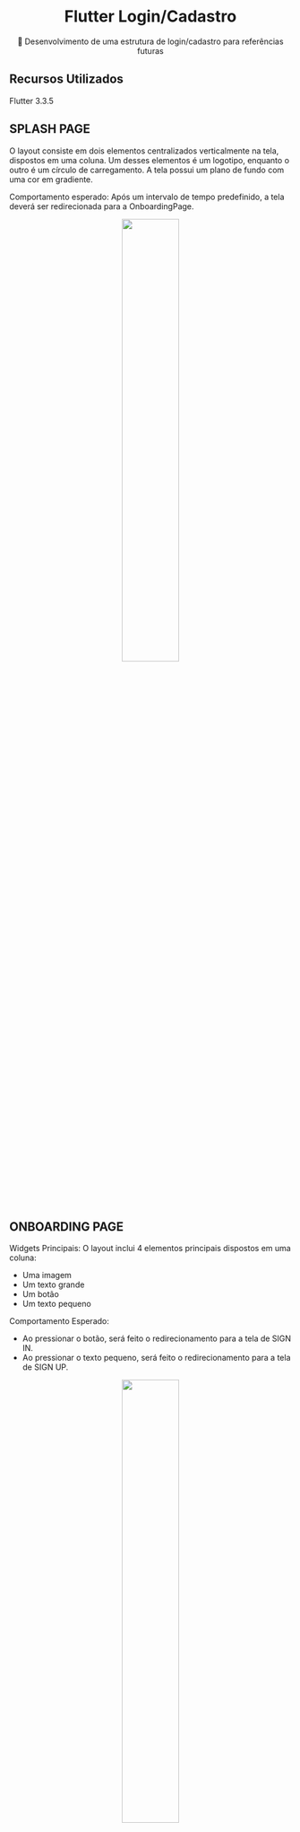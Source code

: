 <H1 align="center">Flutter Login/Cadastro</H1>
<p align="center">🚀 Desenvolvimento de uma estrutura de login/cadastro para referências futuras</p>

## Recursos Utilizados
Flutter 3.3.5





## SPLASH PAGE

O layout consiste em dois elementos centralizados verticalmente na tela, dispostos em uma coluna. Um desses elementos é um logotipo, enquanto o outro é um círculo de carregamento. A tela possui um plano de fundo com uma cor em gradiente.

Comportamento esperado: Após um intervalo de tempo predefinido, a tela deverá ser redirecionada para a OnboardingPage.

<div align="center">
  <img src="https://github.com/lucasmargui/Flutter_Estrutura_Login_Cadastro/assets/157809964/625864e4-fcc7-448b-8e93-54d864d1afb6" style="width:45%">
</div>


## ONBOARDING PAGE



Widgets Principais:
O layout inclui 4 elementos principais dispostos em uma coluna:

- Uma imagem
- Um texto grande
- Um botão
- Um texto pequeno

Comportamento Esperado:

- Ao pressionar o botão, será feito o redirecionamento para a tela de SIGN IN.
- Ao pressionar o texto pequeno, será feito o redirecionamento para a tela de SIGN UP.



<div align="center">
  <img src="https://github.com/lucasmargui/Flutter_Estrutura_Login_Cadastro/assets/157809964/40815241-a826-4e96-8aa7-f563089d0606" style="width:45%">
</div>


## SIGN UP PAGE

Widgets Principais:
O layout contém 8 elementos principais dispostos em uma coluna:

- Um texto grande: Utiliza o mesmo texto presente no onboarding, podendo ser modularizado como CustomTitleText.
- Uma imagem.
- 4 campos de formulário: Sendo campos de formulário, podem ser modularizados.
- Um botão: Utiliza o mesmo estilo de botão presente no onboarding, podendo ser modularizado como PrimaryButton.
- Um texto pequeno: Utiliza o mesmo estilo de texto presente no onboarding, podendo ser modularizado.

Comportamento Esperado:

- Ao pressionar "Sign Up", será realizada uma validação nos campos antes de prosseguir com o fluxo de dados.
- Ao pressionar no texto pequeno, será redirecionado para a tela de login.
   
<div align="center">
   <img src="https://github.com/lucasmargui/Flutter_Estrutura_Login_Cadastro/assets/157809964/5748b092-806a-42aa-abbc-a7b3b8604d7b" style="width:45%">
</div>


## SIGN IN PAGE
Widgets Principais:
O layout contém 8 elementos principais dispostos em uma coluna:

- Um texto grande: Utiliza o mesmo texto presente no onboarding, podendo ser modularizado como CustomTitleText.
- Uma imagem.
- 2 campos de formulário: Sendo campos de formulário, podem ser modularizados.
- Um botão: Utiliza o mesmo estilo de botão presente no onboarding, podendo ser modularizado como PrimaryButton.
- Um texto pequeno: Utiliza o mesmo estilo de texto presente no onboarding, podendo ser modularizado.

Comportamento Esperado:

- Ao pressionar "Sign In", será realizada uma validação nos campos antes de prosseguir com o fluxo de dados.
- Ao pressionar no texto pequeno, será redirecionado para a tela de cadastro.




<div align="center">
    <img src="https://github.com/lucasmargui/Flutter_Estrutura_Login_Cadastro/assets/157809964/1c5887ea-2651-4b52-a353-397fae12f89b" style="width:45%">

</div>


## Lógica utilizada

<details>
  <summary>Clique para mostrar conteúdo</summary>
  
- Utilização do FIGMA para criação das telas e fluxo de dados
- Separação por funcionalidade(features)
- Utilização do padrão MVC
- Modularização
- Gerenciamento de estado
- Service Pattern

</details>



## Desenvolvimento

<details>
  <summary>Clique para mostrar conteúdo</summary>
  
### Passo 1: Elaboração do Design de Interfaces
Emprego da ferramenta FIGMA para concepção e desenvolvimento das telas, bem como para a estruturação do fluxo de dados

Utilização com 4 telas:

- SplashPage – Página de Carregamento Inicial
- OnboardingPage – Página de Introdução
- SignUpPage – Página de Cadastro
- SignInPage – Página de Login

### Passo 2: Desenvolvimento do Projeto Flutter
Utilização do nome previamente estabelecido no passo anterior para o projeto.


### Passo 3: Modularização por Funcionalidade

Início da segmentação por funcionalidade.
Cada tela apresenta um comportamento específico, que será tratado de forma separada por meio da criação do diretório "features".
<div align="center">
<img src="https://github.com/lucasmargui/Flutter_Estrutura_Login_Cadastro/assets/157809964/5252a9b6-2792-4eb1-8f21-c57800393724" style="width:40%">
</div>


### Passo 4: Implementação dos Arquivos Baseados em MVC
Desenvolvimento dos arquivos seguindo a arquitetura MVC (Modelo, Visão, Controlador):

- nomedatela_page.dart = Visão
- nomedatela_controller.dart = Controlador (caso necessário para a tela)
- nomedatela_model.dart = Modelo (caso necessário para a tela)

<div align="center">
<img src="https://github.com/lucasmargui/Flutter_Estrutura_Login_Cadastro/assets/157809964/6904c5d9-76f9-4cd0-9efd-66e9aeb4afdb" style="width:40%">
</div>


### Passo 4: Estabelecimento das Rotas
Desenvolvimento das rotas por meio da utilização de uma constante de rotas.

<div align="center">
<img src="https://github.com/lucasmargui/Flutter_Estrutura_Login_Cadastro/assets/157809964/b299dadf-b1c3-4ee8-8316-f44d982a2377" style="width:45%">
   <img src="https://github.com/lucasmargui/Flutter_Estrutura_Login_Cadastro/assets/157809964/dd0e7fe6-53ce-47ec-a0f0-f6ee894cacfb" style="width:45%">
</div>

### Passo 5: Definição de Constantes de Estilo
Com base no estilo elaborado na ferramenta de design, determinar as constantes de coloração que serão empregadas no projeto.
<div align="center">
   <img src="https://github.com/lucasmargui/Flutter_Estrutura_Login_Cadastro/assets/157809964/07254923-8d45-43c9-8831-deaf59443eed" style="width:80%">
</div>



</details>


## Modularização

<details>
  <summary>Clique para mostrar conteúdo</summary>
  
Criação de um diretório que conterá todos os componentes reutilizáveis na aplicação.

Componentes:
- Custom_text_form_field: Um componente que cria campos de formulário.
- Password_form_field: Um componente que reutiliza Custom_text_form_field, fornecendo propriedades adicionais específicas para um campo de senha, como o comportamento de exibir a senha ao clicar no ícone.
- Multi_text_button: Texto pequeno que funciona como um botão abaixo do botão principal (primary button) e redireciona para uma nova tela.
- Primary_button: Botão principal usado nas telas.
- Custom_text_title: Texto grande principal usado nas telas.
- Custom_bottom_sheet: Modal personalizado.

<div align="center">
   <img src="https://github.com/lucasmargui/Flutter_Estrutura_Login_Cadastro/assets/157809964/b139a73e-5af8-4712-b558-16ab69cf0007" style="width:80%">
</div>


</details>





## Utils

<details>
  <summary>Clique para mostrar conteúdo</summary>
  
<div align="center">
   <img src="https://github.com/lucasmargui/Flutter_Estrutura_Login_Cadastro/assets/157809964/a0f08258-00a0-426f-a375-92ca9d931f10" style="width:80%">
</div>

Funções Genéricas de Aplicação:

- Uppercase_text_formatter: Utilizada para formatar texto em caixa alta.
- Validator: Utilizada na validação dos campos de formulário de cadastro.

Validação dos Campos de Formulário:

- Form: Representa o formulário.
- FormState: Representa o estado do formulário Form.
Através de _formKey.currentState, podemos acessar o estado do formulário e através de _formKey.currentState?.validate(), podemos realizar as validações.

Ao executar _formKey.currentState?.validate(), que pode retornar nulo como algo válido, ele percorrerá os campos de CustomTextFormField e PasswordFormField, onde passamos o validador como parâmetros, e realizará a verificação. 


<div align="center">
   <img src="https://github.com/lucasmargui/Flutter_Estrutura_Login_Cadastro/assets/157809964/b65a6dc8-bccd-4f70-bbc2-de0f06614cfe" style="width:80%">
</div>

Se ele retornar nulo, significa que passou por todos os testes impostos no validador. Se retornar algo diferente de nulo, indica que houve algum erro de validação e retornará uma String correspondente ao erro encontrado.

</details>




## Gerenciamento de Estado

<details>
  <summary>Clique para mostrar conteúdo</summary>
  
Definir os estados (loading, success, error, initial) da nossa tela, onde o controlador (controller) será responsável pelo gerenciamento desses estados.

<div align="center">
   <img src="https://github.com/lucasmargui/Flutter_Estrutura_Login_Cadastro/assets/157809964/b828d653-9b6e-487a-a5af-a41bb1bcfcd2" style="width:80%">
</div>


### Funcionamento do Controller:

Inicialmente, declaramos o controlador (controller) em nossa tela, passando um objeto do tipo SignUpController(MockAuthService()):

<div align="center">
   <img src="https://github.com/lucasmargui/Flutter_Estrutura_Login_Cadastro/assets/157809964/3881321d-66cc-499a-8b5a-c48f33384427" style="width:80%">
</div>



No construtor de SignUpController, ele recebe um AuthService que é uma interface:

<div align="center">
   <img src="https://github.com/lucasmargui/Flutter_Estrutura_Login_Cadastro/assets/157809964/65412a15-a3a8-4f52-8cf9-c107612941c3" style="width:80%">
</div>



MockAuthService implementa um AuthService na construção da sua classe, sendo uma interface. MockAuthService também se torna uma classe do tipo AuthService, pois a interface obriga a classe que a implementa a possuir todas as suas funções. Dessa forma, é possível passar MockAuthService como um AuthService na construção de SignUpController.


### Lógica do Controller:
Adicionamos um listener para o controlador que irá monitorar mudanças de estado:


<div align="center">
   <img src="https://github.com/lucasmargui/Flutter_Estrutura_Login_Cadastro/assets/157809964/c168d4e6-54d0-4edc-b813-c3021b770d38" style="width:80%">
</div>




Quando o formulário for válido, chamamos a função signUp, que passará os valores dos campos como parâmetros

<div align="center">
   <img src="https://github.com/lucasmargui/Flutter_Estrutura_Login_Cadastro/assets/157809964/0d0f25b7-917d-4099-b8a5-0859802d0a5d" style="width:80%">
</div>

Função signUp que é uma função assíncrona

<div align="center">
   <img src="https://github.com/lucasmargui/Flutter_Estrutura_Login_Cadastro/assets/157809964/558b9a4c-4e95-4c1d-9dd7-f341a1cccb96" style="width:80%">
</div>



A primeira função chamada é a changeState, que é responsável por alterar o estado da aplicação, passando um objeto SignUpLoadingState:

<div align="center">
   <img src="https://github.com/lucasmargui/Flutter_Estrutura_Login_Cadastro/assets/157809964/0271c602-9e33-4246-a95a-0f42f89b56c6" style="width:80%">
</div>



changeState altera o valor de _state, que é uma propriedade privada, e chama a função notifyListeners, que notificará nosso _controller que está ouvindo:

<div align="center">
   <img src="https://github.com/lucasmargui/Flutter_Estrutura_Login_Cadastro/assets/157809964/8a81d9b4-582c-40eb-a320-2faf8842e144" style="width:80%">
</div>


Ao verificar uma mudança de estado no _controller, a função é chamada e o estado do controlador é acessado através de _controller.state, que é um getter para acessar a propriedade privada _state de _controller.

<div align="center">
   <img src="https://github.com/lucasmargui/Flutter_Estrutura_Login_Cadastro/assets/157809964/d516e4df-3ffa-4c42-8855-4bc74b8137a9" style="width:80%">
</div>

</details>




## Service Pattern

<details>
  <summary>Clique para mostrar conteúdo</summary>
  
A seguir, temos a função _service.signUp que simula o cenário de um cadastro. Como passamos MockAuthService() por meio de injeção de dependência, a função signUp de AuthService foi sobrescrita pela função signUp de MockAuthService. Essa substituição poderia ser feita por uma FireBaseAuthService, CognitoAuthService, ou outra API.



<div align="center">
   <img src="https://github.com/lucasmargui/Flutter_Estrutura_Login_Cadastro/assets/157809964/2b4ae4a1-8500-49a4-8e98-f8a337409840" style="width:80%">
</div>


AuthService é uma interface que exige que as classes que a implementam tenham métodos signUp e signIn.

<div align="center">
   <img src="https://github.com/lucasmargui/Flutter_Estrutura_Login_Cadastro/assets/157809964/fa0a9be8-ba5c-4ffb-b5cc-e42fe7abf793" style="width:80%">
</div>

Classe que implementa a interface AuthService e simula um cadastro de usuário e login, sobrescrevendo os métodos de AuthService.

<div align="center">
   <img src="https://github.com/lucasmargui/Flutter_Estrutura_Login_Cadastro/assets/157809964/4ba743a9-d37d-4394-adc2-9c15366a5cb0" style="width:80%">
</div>


</details>




## Model

<details>
  <summary>Clique para mostrar conteúdo</summary>
  
O modelo é uma classe que representa os dados e comportamentos de um usuário na aplicação. Ele organiza informações como nome, e-mail e senha, além de métodos para operações específicas. Essa abstração separa a lógica de negócios e a interface do usuário, garantindo consistência e segurança nos dados.

<div align="center">
   <img src="https://github.com/lucasmargui/Flutter_Estrutura_Login_Cadastro/assets/157809964/e6eeba61-76f6-413c-97a0-ef78e28a7690" style="width:80%">
</div>


</details>





























